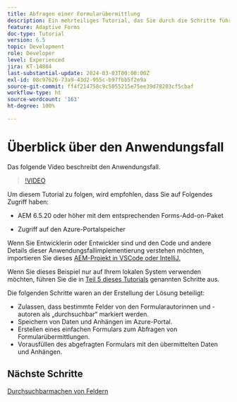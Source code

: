 ```yaml
---
title: Abfragen einer Formularübermittlung
description: Ein mehrteiliges Tutorial, das Sie durch die Schritte führt, die beim Abfragen von im Azure-Portal gespeicherten Formularübermittlungen erforderlich sind.
feature: Adaptive Forms
doc-type: Tutorial
version: 6.5
topic: Development
role: Developer
level: Experienced
jira: KT-14884
last-substantial-update: 2024-03-03T00:00:00Z
exl-id: 08c97626-73a9-43d2-955c-b97fbb5f2e9a
source-git-commit: ff4f214758c9c5055215e75ee39d78203cf5cbaf
workflow-type: ht
source-wordcount: '163'
ht-degree: 100%

---
```


# Überblick über den Anwendungsfall

Das folgende Video beschreibt den Anwendungsfall.

>[!VIDEO](https://video.tv.adobe.com/v/3427096?learn=on)


Um diesem Tutorial zu folgen, wird empfohlen, dass Sie auf Folgendes Zugriff haben:

* AEM 6.5.20 oder höher mit dem entsprechenden Forms-Add-on-Paket

* Zugriff auf den Azure-Portalspeicher



Wenn Sie Entwicklerin oder Entwickler sind und den Code und andere Details dieser Anwendungsfallimplementierung verstehen möchten, importieren Sie dieses [AEM-Projekt in VSCode oder IntelliJ.](assets/azuredemoproject.zip)

Wenn Sie dieses Beispiel nur auf Ihrem lokalen System verwenden möchten, führen Sie die in [Teil 5 dieses Tutorials](./part5.md) genannten Schritte aus.

Die folgenden Schritte waren an der Erstellung der Lösung beteiligt:

* Zulassen, dass bestimmte Felder von den Formularautorinnen und -autoren als „durchsuchbar“ markiert werden.
* Speichern von Daten und Anhängen im Azure-Portal.
* Erstellen eines einfachen Formulars zum Abfragen von Formularübermittlungen.
* Vorausfüllen des abgefragten Formulars mit den übermittelten Daten und Anhängen.

## Nächste Schritte

[Durchsuchbarmachen von Feldern](./part1.md)
